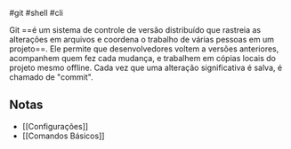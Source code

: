 #git #shell #cli

Git ==é um sistema de controle de versão distribuído que rastreia as alterações em arquivos e coordena o trabalho de várias pessoas em um projeto==. Ele permite que desenvolvedores voltem a versões anteriores, acompanhem quem fez cada mudança, e trabalhem em cópias locais do projeto mesmo offline. Cada vez que uma alteração significativa é salva, é chamado de "commit".
## Notas

- [[Configurações]]
- [[Comandos Básicos]]